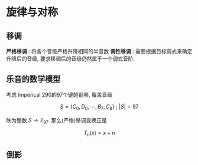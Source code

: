 # 旋律与对称

## 移调

**严格移调** : 将各个音级严格升降相同的半音数
**调性移调** : 需要根据目标调式来确定升降后的音级, 要求移调后的音级仍然属于一个调式音阶.

## 乐音的数学模型

考虑 Imperical 290的97个键的钢琴, 覆盖音级

$$
S = \{C_0,D_0,\cdots,B_7,C_8\} \ ; \ |S| = 97
$$

映为整数 $S\rightarrow \mathbb{Z}_{97}$. 那么(严格)移调变换正是

$$
T_n(x) = x + n
$$

## 倒影

